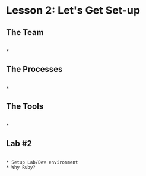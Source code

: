 # Lesson 2: Let's Get Set-up

## The Team

```

* 

```

## The Processes

```

* 

```

## The Tools

```

* 

```

## Lab #2

```

* Setup Lab/Dev environment
* Why Ruby?

```
